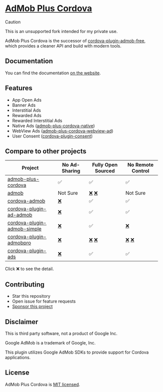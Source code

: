 # [AdMob Plus Cordova](https://admob-plus.github.io)

> [!CAUTION]
> This is an unsupported fork intended for my private use.

AdMob Plus Cordova is the successor of [cordova-plugin-admob-free](https://github.com/ratson/cordova-plugin-admob-free), which provides a cleaner API and build with modern tools.

## Documentation

You can find the documentation [on the website](https://admob-plus.github.io/docs/cordova).

## Features

- App Open Ads
- Banner Ads
- Interstitial Ads
- Rewarded Ads
- Rewarded Interstitial Ads
- Native Ads ([admob-plus-cordova-native](https://www.npmjs.com/package/admob-plus-cordova-native))
- WebView Ads ([admob-plus-cordova-webview-ad](https://www.npmjs.com/package/admob-plus-cordova-webview-ad))
- User Consent ([cordova-plugin-consent](https://www.npmjs.com/package/cordova-plugin-consent))

## Compare to other projects

|              Project              |  No Ad-Sharing  |    Fully Open Sourced     |        No Remote Control        |
| --------------------------------- | --------------- | ------------------------- | ------------------------------- |
| [admob-plus-cordova][p0]          | ✅               | ✅                         | ✅                               |
| [admob][p1]                       | Not Sure        | [❌][p2-bin1] [❌][p2-bin2] | Not Sure                        |
| [cordova-admob][p2]               | [❌][p2-android] | ✅                         | ✅                               |
| [cordova-plugin-ad-admob][p3]     | [❌][p3-android] | ✅                         | ✅                               |
| [cordova-plugin-admob-simple][p4] | [❌][p4-android] | ✅                         | [❌][p4-remote1]                 |
| [cordova-plugin-admobpro][p5]     | [❌][p5-share]   | [❌][p5-bin1] [❌][p5-bin2] | [❌][p5-remote1] [❌][p5-remote2] |
| [cordova-plugin-ads][p6]          | [❌][p6-share]   | ✅                         | ✅                               |

Click ❌ to see the detail.

[p0]: https://www.npmjs.com/package/admob-plus-cordova
[p1]: https://www.npmjs.com/package/admob
[p2]: https://www.npmjs.com/package/cordova-admob
[p2-android]: https://github.com/appfeel/admob-google-cordova/blob/3f122f278a323a4bc9e580f400182a7bd690a346/src/android/AdMobAds.java#L569
[p2-bin1]: https://github.com/admob-google/admob-cordova/blob/master/src/android/libs/admobadplugin.jar
[p2-bin2]: https://github.com/admob-google/admob-cordova/blob/master/src/ios/AdmobAPI.framework/AdmobAPI
[p3]: https://www.npmjs.com/package/cordova-plugin-ad-admob
[p3-android]: https://github.com/cranberrygame/cordova-plugin-ad-admob/blob/7aaa397b19ab63579d6aa68fbf20ffdf795a15fc/src/android/AdMobPlugin.java#L330
[p4]: https://github.com/sunnycupertino/cordova-plugin-admob-simple
[p4-android]: https://github.com/sunnycupertino/cordova-plugin-admob-simple/blob/a58846c1ea14188a4aef44381ccd28ffdcae3bfa/src/android/AdMob.java#L207
[p4-remote1]: https://github.com/sunnycupertino/cordova-plugin-admob-simple/blob/f7cc64e9e018f2146b2735b5ae8d3b780fa24f72/src/android/AdMob.java#L728
[p5]: https://www.npmjs.com/package/cordova-plugin-admobpro
[p5-share]: https://github.com/floatinghotpot/cordova-admob-pro/wiki/License-Agreement#2-win-win-partnership
[p5-bin1]: https://unpkg.com/browse/cordova-plugin-extension@1.6.0/src/android/CordovaAd.jar
[p5-bin2]: https://unpkg.com/browse/cordova-plugin-extension@1.6.0/src/ios/libCordovaAd.a
[p5-remote1]: https://github.com/floatinghotpot/cordova-admob-pro/pull/658
[p5-remote2]: https://github.com/ratson/cordova-plugin-admob-free/issues/354
[p6]: https://www.npmjs.com/package/cordova-plugin-ads
[p6-share]: https://github.com/cozycodegh/cordova-plugin-ads/blob/3d8f14ac02a8a7bad0ab4b472e6b776640f88c15/www/ads.js#L32


## Contributing

- Star this repository
- Open issue for feature requests
- [Sponsor this project](https://admob-plus.github.io/funding)

## Disclaimer

This is third party software, not a product of Google Inc.

Google AdMob is a trademark of Google, Inc.

This plugin utilizes Google AdMob SDKs to provide support for Cordova applications.

## License

AdMob Plus Cordova is [MIT licensed][b6-l].

[b1]: https://img.shields.io/npm/v/admob-plus-cordova.svg
[b2]: https://img.shields.io/github/last-commit/admob-plus/admob-plus
[b2-l]: https://github.com/admob-plus/admob-plus
[b3]: https://img.shields.io/librariesio/release/npm/admob-plus-cordova
[b4]: https://snyk.io/advisor/npm-package/admob-plus-cordova/badge.svg
[b4-l]: https://snyk.io/advisor/npm-package/admob-plus-cordova
[b5]: https://img.shields.io/snyk/vulnerabilities/npm/admob-plus-cordova
[b6]: https://img.shields.io/npm/l/admob-plus-cordova
[b6-l]: https://github.com/admob-plus/admob-plus/blob/master/LICENSE
